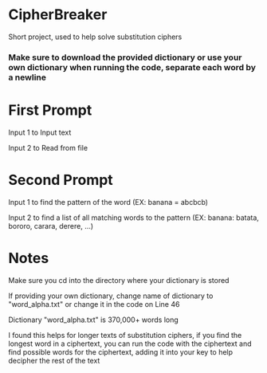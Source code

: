 # CipherBreaker
Short project, used to help solve substitution ciphers

### Make sure to download the provided dictionary or use your own dictionary when running the code, separate each word by a newline ###

# First Prompt #
Input 1 to Input text

Input 2 to Read from file

# Second Prompt #
Input 1 to find the pattern of the word (EX: banana = abcbcb)

Input 2 to find a list of all matching words to the pattern (EX: banana: batata, bororo, carara, derere, ...)

# Notes #
Make sure you cd into the directory where your dictionary is stored 

If providing your own dictionary, change name of dictionary to "word_alpha.txt" or change it in the code on Line 46

Dictionary "word_alpha.txt" is 370,000+ words long

I found this helps for longer texts of substitution ciphers, if you find the longest word in a ciphertext, you can run the code with the ciphertext
and find possible words for the ciphertext, adding it into your key to help decipher the rest of the text
